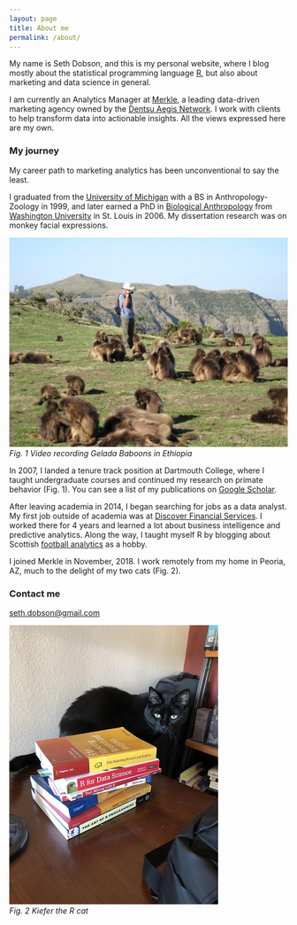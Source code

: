 ```yaml
---
layout: page
title: About me
permalink: /about/
---
```


My name is Seth Dobson, and this is my personal website, where I blog mostly about the statistical programming language [R](https://www.r-project.org/about.html), but also about marketing and data science in general. 

I am currently an Analytics Manager at [Merkle](https://www.merkleinc.com/), a leading data-driven marketing agency owned by the [Dentsu Aegis Network](https://www.dentsuaegisnetwork.com/). I work with clients to help transform data into actionable insights. All the views expressed here are my own.

### My journey

My career path to marketing analytics has been unconventional to say the least.

I graduated from the [University of Michigan](https://umich.edu/) with a BS in Anthropology-Zoology in 1999, and later earned a PhD in [Biological Anthropology](https://physanth.org/career/career-biological-anthropology/) from [Washington University](https://wustl.edu/) in St. Louis in 2006. My dissertation research was on monkey facial expressions.


![](/images/me-in-ethiopia-with-geladas.jpg)
<br>*Fig. 1 Video recording Gelada Baboons in Ethiopia*


In 2007, I landed a tenure track position at Dartmouth College, where I taught undergraduate courses and continued my research on primate behavior (Fig. 1). You can see a list of my publications on [Google Scholar](https://scholar.google.com/citations?user=ndsicGMAAAAJ&hl=en). 

After leaving academia in 2014,  I began searching for jobs as a data analyst. My first job outside of academia was at [Discover Financial Services](https://www.discover.com/). I worked there for 4 years and learned a lot about business intelligence and predictive analytics. Along the way, I taught myself R by blogging about Scottish [football analytics](http://fitbafancystats.blogspot.com/) as a hobby.

I joined Merkle in November, 2018. I work remotely from my home in Peoria, AZ, much to the delight of my two cats (Fig. 2).

### Contact me

[seth.dobson@gmail.com](mailto:seth.dobson@gmail.com)

![](/images/kiefer-with-r-books.jpg)
<br>*Fig. 2 Kiefer the R cat*
